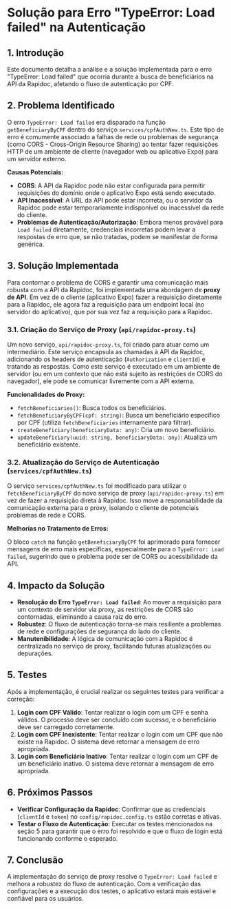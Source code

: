 # Solução para Erro "TypeError: Load failed" na Autenticação

## 1. Introdução

Este documento detalha a análise e a solução implementada para o erro "TypeError: Load failed" que ocorria durante a busca de beneficiários na API da Rapidoc, afetando o fluxo de autenticação por CPF.

## 2. Problema Identificado

O erro `TypeError: Load failed` era disparado na função `getBeneficiaryByCPF` dentro do serviço `services/cpfAuthNew.ts`. Este tipo de erro é comumente associado a falhas de rede ou problemas de segurança (como CORS - Cross-Origin Resource Sharing) ao tentar fazer requisições HTTP de um ambiente de cliente (navegador web ou aplicativo Expo) para um servidor externo.

**Causas Potenciais:**

*   **CORS**: A API da Rapidoc pode não estar configurada para permitir requisições do domínio onde o aplicativo Expo está sendo executado.
*   **API Inacessível**: A URL da API pode estar incorreta, ou o servidor da Rapidoc pode estar temporariamente indisponível ou inacessível da rede do cliente.
*   **Problemas de Autenticação/Autorização**: Embora menos provável para `Load failed` diretamente, credenciais incorretas podem levar a respostas de erro que, se não tratadas, podem se manifestar de forma genérica.

## 3. Solução Implementada

Para contornar o problema de CORS e garantir uma comunicação mais robusta com a API da Rapidoc, foi implementada uma abordagem de **proxy de API**. Em vez de o cliente (aplicativo Expo) fazer a requisição diretamente para a Rapidoc, ele agora faz a requisição para um endpoint local (no servidor do aplicativo), que por sua vez faz a requisição para a Rapidoc.

### 3.1. Criação do Serviço de Proxy (`api/rapidoc-proxy.ts`)

Um novo serviço, `api/rapidoc-proxy.ts`, foi criado para atuar como um intermediário. Este serviço encapsula as chamadas à API da Rapidoc, adicionando os headers de autenticação (`Authorization` e `clientId`) e tratando as respostas. Como este serviço é executado em um ambiente de servidor (ou em um contexto que não está sujeito às restrições de CORS do navegador), ele pode se comunicar livremente com a API externa.

**Funcionalidades do Proxy:**

*   `fetchBeneficiaries()`: Busca todos os beneficiários.
*   `fetchBeneficiaryByCPF(cpf: string)`: Busca um beneficiário específico por CPF (utiliza `fetchBeneficiaries` internamente para filtrar).
*   `createBeneficiary(beneficiaryData: any)`: Cria um novo beneficiário.
*   `updateBeneficiary(uuid: string, beneficiaryData: any)`: Atualiza um beneficiário existente.

### 3.2. Atualização do Serviço de Autenticação (`services/cpfAuthNew.ts`)

O serviço `services/cpfAuthNew.ts` foi modificado para utilizar o `fetchBeneficiaryByCPF` do novo serviço de proxy (`api/rapidoc-proxy.ts`) em vez de fazer a requisição direta à Rapidoc. Isso move a responsabilidade da comunicação externa para o proxy, isolando o cliente de potenciais problemas de rede e CORS.

**Melhorias no Tratamento de Erros:**

O bloco `catch` na função `getBeneficiaryByCPF` foi aprimorado para fornecer mensagens de erro mais específicas, especialmente para o `TypeError: Load failed`, sugerindo que o problema pode ser de CORS ou acessibilidade da API.

## 4. Impacto da Solução

*   **Resolução do Erro `TypeError: Load failed`**: Ao mover a requisição para um contexto de servidor via proxy, as restrições de CORS são contornadas, eliminando a causa raiz do erro.
*   **Robustez**: O fluxo de autenticação torna-se mais resiliente a problemas de rede e configurações de segurança do lado do cliente.
*   **Manutenibilidade**: A lógica de comunicação com a Rapidoc é centralizada no serviço de proxy, facilitando futuras atualizações ou depurações.

## 5. Testes

Após a implementação, é crucial realizar os seguintes testes para verificar a correção:

1.  **Login com CPF Válido**: Tentar realizar o login com um CPF e senha válidos. O processo deve ser concluído com sucesso, e o beneficiário deve ser carregado corretamente.
2.  **Login com CPF Inexistente**: Tentar realizar o login com um CPF que não existe na Rapidoc. O sistema deve retornar a mensagem de erro apropriada.
3.  **Login com Beneficiário Inativo**: Tentar realizar o login com um CPF de um beneficiário inativo. O sistema deve retornar a mensagem de erro apropriada.

## 6. Próximos Passos

*   **Verificar Configuração da Rapidoc**: Confirmar que as credenciais (`clientId` e `token`) no `config/rapidoc.config.ts` estão corretas e ativas.
*   **Testar o Fluxo de Autenticação**: Executar os testes mencionados na seção 5 para garantir que o erro foi resolvido e que o fluxo de login está funcionando conforme o esperado.

## 7. Conclusão

A implementação do serviço de proxy resolve o `TypeError: Load failed` e melhora a robustez do fluxo de autenticação. Com a verificação das configurações e a execução dos testes, o aplicativo estará mais estável e confiável para os usuários.
